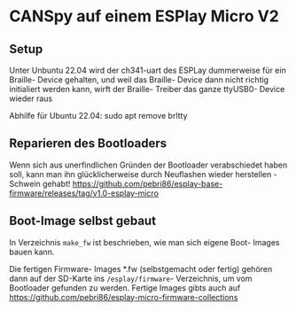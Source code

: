 # CANSpy auf einem ESPlay Micro V2

## Setup 
Unter Unbuntu 22.04 wird der ch341-uart des ESPLay dummerweise für ein Braille- Device gehalten, und weil das Braille- Device dann nicht richtig initialiert werden kann, wirft der Braille- Treiber das ganze ttyUSB0- Device wieder raus 

Abhilfe für Ubuntu 22.04:
  sudo apt remove brltty



## Reparieren des Bootloaders

Wenn sich aus unerfindlichen Gründen der Bootloader verabschiedet haben soll, kann man ihn glücklicherweise durch Neuflashen wieder herstellen - Schwein gehabt! https://github.com/pebri86/esplay-base-firmware/releases/tag/v1.0-esplay-micro

## Boot-Image selbst gebaut

In Verzeichnis `make_fw` ist beschrieben, wie man sich eigene Boot- Images bauen kann.

Die fertigen Firmware- Images *.fw (selbstgemacht oder fertig) gehören dann auf der SD-Karte ins  `/esplay/firmware`- Verzeichnis, um vom Bootloader gefunden zu werden. Fertige Images gibts auch auf https://github.com/pebri86/esplay-micro-firmware-collections

